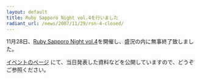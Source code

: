 ```yaml
---
layout: default
title: Ruby Sapporo Night vol.4を行いました
radiant_url: /news/2007/11/29/rsn-4-closed/
---
```

11月28日、[Ruby Sapporo Night vol.4](http://ruby-sapporo.org/news/2007/11/21/rsn-4)を開催し、盛況の内に無事終了致しました。

[イベントのページ](http://ruby-sapporo.org/events/rsn/4) にて、当日発表した資料などを公開していますので、どうぞご参照ください。
